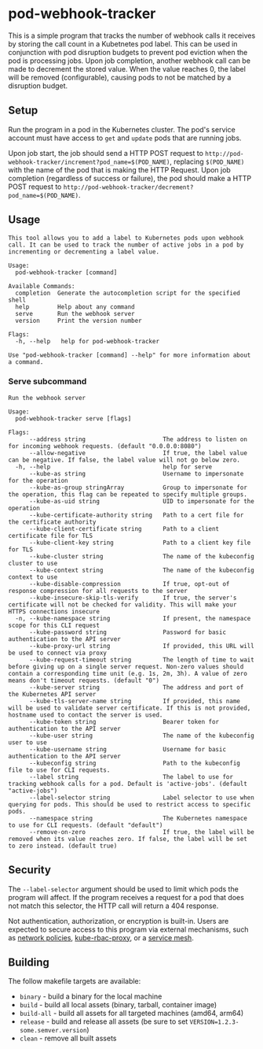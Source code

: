 # pod-webhook-tracker

This is a simple program that tracks the number of webhook calls it receives by storing the call count in a Kubetnetes
pod label. This can be used in conjunction with pod disruption budgets to prevent pod eviction when the pod is
processing jobs. Upon job completion, another webhook call can be made to decrement the stored value. When the value
reaches 0, the label will be removed (configurable), causing pods to not be matched by a disruption budget.

## Setup

Run the program in a pod in the Kubernetes cluster. The pod's service account must have access to `get` and `update`
pods that are running jobs.

Upon job start, the job should send a HTTP POST request to `http://pod-webhook-tracker/increment?pod_name=$(POD_NAME)`,
replacing `$(POD_NAME)` with the name of the pod that is making the HTTP Request. Upon job completion (regardless of
success or failure), the pod should make a HTTP POST request to
`http://pod-webhook-tracker/decrement?pod_name=$(POD_NAME)`.

## Usage

```console
This tool allows you to add a label to Kubernetes pods upon webhook call. It can be used to track the number of active jobs in a pod by incrementing or decrementing a label value.

Usage:
  pod-webhook-tracker [command]

Available Commands:
  completion  Generate the autocompletion script for the specified shell
  help        Help about any command
  serve       Run the webhook server
  version     Print the version number

Flags:
  -h, --help   help for pod-webhook-tracker

Use "pod-webhook-tracker [command] --help" for more information about a command.
```

### Serve subcommand

```console
Run the webhook server

Usage:
  pod-webhook-tracker serve [flags]

Flags:
      --address string                      The address to listen on for incoming webhook requests. (default "0.0.0.0:8080")
      --allow-negative                      If true, the label value can be negative. If false, the label value will not go below zero.
  -h, --help                                help for serve
      --kube-as string                      Username to impersonate for the operation
      --kube-as-group stringArray           Group to impersonate for the operation, this flag can be repeated to specify multiple groups.
      --kube-as-uid string                  UID to impersonate for the operation
      --kube-certificate-authority string   Path to a cert file for the certificate authority
      --kube-client-certificate string      Path to a client certificate file for TLS
      --kube-client-key string              Path to a client key file for TLS
      --kube-cluster string                 The name of the kubeconfig cluster to use
      --kube-context string                 The name of the kubeconfig context to use
      --kube-disable-compression            If true, opt-out of response compression for all requests to the server
      --kube-insecure-skip-tls-verify       If true, the server's certificate will not be checked for validity. This will make your HTTPS connections insecure
  -n, --kube-namespace string               If present, the namespace scope for this CLI request
      --kube-password string                Password for basic authentication to the API server
      --kube-proxy-url string               If provided, this URL will be used to connect via proxy
      --kube-request-timeout string         The length of time to wait before giving up on a single server request. Non-zero values should contain a corresponding time unit (e.g. 1s, 2m, 3h). A value of zero means don't timeout requests. (default "0")
      --kube-server string                  The address and port of the Kubernetes API server
      --kube-tls-server-name string         If provided, this name will be used to validate server certificate. If this is not provided, hostname used to contact the server is used.
      --kube-token string                   Bearer token for authentication to the API server
      --kube-user string                    The name of the kubeconfig user to use
      --kube-username string                Username for basic authentication to the API server
      --kubeconfig string                   Path to the kubeconfig file to use for CLI requests.
      --label string                        The label to use for tracking webhook calls for a pod. Default is 'active-jobs'. (default "active-jobs")
      --label-selector string               Label selector to use when querying for pods. This should be used to restrict access to specific pods.
      --namespace string                    The Kubernetes namespace to use for CLI requests. (default "default")
      --remove-on-zero                      If true, the label will be removed when its value reaches zero. If false, the label will be set to zero instead. (default true)
```

## Security

The `--label-selector` argument should be used to limit which pods the program will affect. If the program receives a
request for a pod that does not match this selector, the HTTP call will return a 404 response.

Not authentication, authorization, or encryption is built-in. Users are expected to secure access to this program via
external mechanisms, such as [network
policies](https://kubernetes.io/docs/concepts/services-networking/network-policies/),
[kube-rbac-proxy](https://github.com/brancz/kube-rbac-proxy), or a [service mesh](https://istio.io/).

## Building

The follow makefile targets are available:

* `binary` - build a binary for the local machine
* `build` - build all local assets (binary, tarball, container image)
* `build-all` - build all assets for all targeted machines (amd64, arm64)
* `release` - build and release all assets (be sure to set `VERSION=1.2.3-some.semver.version`)
* `clean` - remove all built assets
